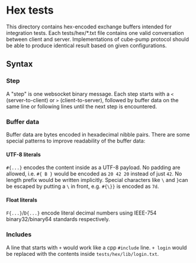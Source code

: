 # Hex tests
This directory contains hex-encoded exchange buffers intended for integration tests. Each tests/hex/*.txt file contains one valid conversation between client and server. Implementations of cube-pump protocol should be able to produce identical result based on given configurations.

## Syntax
### Step
A "step" is one websocket binary message. Each step starts with a `<` (server-to-client) or `>` (client-to-server), followed by buffer data on the same line or following lines until the next step is encountered.

### Buffer data
Buffer data are bytes encoded in hexadecimal nibble pairs. There are some special patterns to improve readability of the buffer data:

#### UTF-8 literals
`#{...}` encodes the content inside as a UTF-8 payload. No padding are allowed, i.e. `#{ B }` would be encoded as `20 42 20` instead of just `42`. No length prefix would be written implicitly. Special characters like `\` and `}`can be escaped by putting a `\` in front, e.g. `#{\}}` is encoded as `7d`.

#### Float literals
`F{...}`/`D{...}` encode literal decimal numbers using IEEE-754 binary32/binary64 standards respectively.

### Includes
A line that starts with `+` would work like a cpp `#include` line. `+ login` would be replaced with the contents inside `tests/hex/lib/login.txt`.
